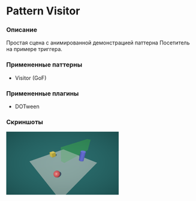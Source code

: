 # Pattern Visitor

### Описание
Простая сцена с анимированной демонстрацией паттерна Посетитель на примере триггера.

### Примененные паттерны
- Visitor (GoF)

### Примененные плагины
- DOTween

### Скриншоты
<img src="Assets/Resources/Screen.png" width="300">
